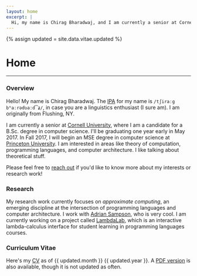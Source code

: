 ```yaml
---
layout: home
excerpt: |
  Hi, my name is Chirag Bharadwaj, and I am currently a senior at Cornell University. I am a candidate for a BSc degree in computer science, and I will be graduating in May 2017—one year early. I will be attending Princeton's MSE program in the fall.
---
```


{% assign updated = site.data.vitae.updated %}

# Home

----

### Overview

<audio id="name" src="{{ site.base }}/media/name.mp3"></audio>

Hello! My name is
    <a onclick="document.getElementById('name').play()">
    <i class="fa fa-volume-up"></i>
    Chirag Bharadwaj</a>.
The [IPA][] for my name is `/tʃiraːg bʱaːrədʋaːd͡ʑ/`, in case you are a linguistics
enthusiast (I sure am). I am originally from Flushing, NY.

I am currently a senior at [Cornell University][cornell-cs], where I am a
candidate for a B.Sc. degree in computer science. I'll be graduating one year
early in May 2017. In Fall 2017, I will begin an MSE degree in computer science
at [Princeton University][mse]. I am interested in areas like theory of computation,
programming languages, and computer architecture. I like talking about theoretical
stuff.

Please feel free to [reach out][contact] if you'd like to know more about my
interests or research work!

### Research

My research work currently focuses on *approximate computing*, an emerging
discipline at the intersection of programming languages and computer architecture.
I work with [Adrian Sampson][adrian], who is very cool. I am currently working on
a project called [LambdaLab][], which is an interactive lambda-calculus interface
for student learning in programming languages courses.

### Curriculum Vitae

Here's my [CV][] as of {{ updated.month }} {{ updated.year }}. A [PDF version][pdf]
is also available, though it is not updated as often.

[ipa]:           https://en.wikipedia.org/wiki/IPA

[cornell-cs]:    http://www.cs.cornell.edu
[mse]:           http://www.cs.princeton.edu/grad/degrees
[contact]:       {{site.base}}/contact

[adrian]:        http://www.cs.cornell.edu/~asampson
[lambdalab]:     https://github.com/sampsyo/lambdalab

[cv]:            {{site.base}}/cv
[pdf]:           {{site.base}}/media/cv.pdf